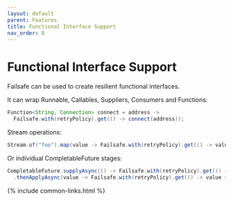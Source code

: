 ```yaml
---
layout: default
parent: Features
title: Functional Interface Support
nav_order: 8
---
```


# Functional Interface Support

Failsafe can be used to create resilient functional interfaces. 

It can wrap Runnable, Callables, Suppliers, Consumers and Functions:

```java
Function<String, Connection> connect = address -> 
  Failsafe.with(retryPolicy).get(() -> connect(address));
```

Stream operations:

```java
Stream.of("foo").map(value -> Failsafe.with(retryPolicy).get(() -> value + "bar"));
```

Or individual CompletableFuture stages:

```java
CompletableFuture.supplyAsync(() -> Failsafe.with(retryPolicy).get(() -> "foo"))
  .thenApplyAsync(value -> Failsafe.with(retryPolicy).get(() -> value + "bar"));
```

{% include common-links.html %}